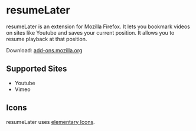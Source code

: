 # resumeLater

resumeLater is an extension for Mozilla Firefox. It lets you bookmark videos on sites like Youtube and saves your current position. It allows you to resume playback at that position.

Download: [add-ons.mozilla.org](https://addons.mozilla.org/en-US/firefox/addon/resumelater/)

## Supported Sites
 * Youtube
 * Vimeo

## Icons
resumeLater uses [elementary Icons](https://launchpad.net/elementaryicons).
